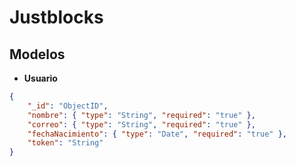# Justblocks

## Modelos

- **Usuario**
```json
{
	"_id": "ObjectID",
	"nombre": { "type": "String", "required": "true" },
	"correo": { "type": "String", "required": "true" },
	"fechaNacimiento": { "type": "Date", "required": "true" },
	"token": "String"
}
```